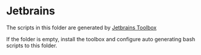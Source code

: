 # Jetbrains

The scripts in this folder are generated by [Jetbrains Toolbox](https://www.jetbrains.com/toolbox/app/)

If the folder is empty, install the toolbox and configure auto generating bash scripts to this folder.
